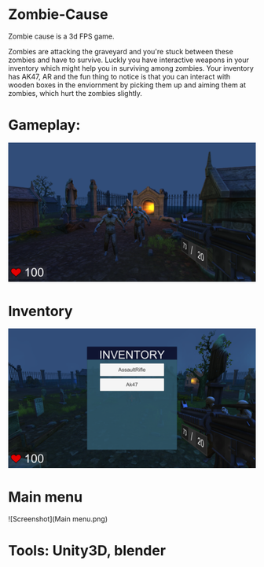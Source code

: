 # Zombie-Cause
Zombie cause is a 3d FPS game.

Zombies are attacking the graveyard and you're stuck between these zombies and have to survive. Luckly you have interactive weapons in your inventory which might help you in surviving among zombies. Your inventory has AK47, AR and the fun thing to notice is that you can interact with wooden boxes in the enviornment by picking them up and aiming them at zombies, which hurt the zombies slightly.

# Gameplay:

![Screenshot](Gameplay.png)

# Inventory

![Screenshot](inventory.png)

# Main menu

![Screenshot](Main menu.png)

# Tools: Unity3D, blender  
